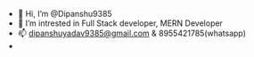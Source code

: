 - 👋 Hi, I’m @Dipanshu9385
- 👀 I’m intrested in Full Stack developer, MERN Developer
- 📫 dipanshuyadav9385@gmail.com & 8955421785(whatsapp)
- 

<!---
Dipanshu9385/ I'm Dipanshu9385(fresher)
I have a good knowledge of HTML , CSS , JavaScript , Git and basic of React JS
currently i am leraning MERN Development.
i am looking a front End intern......
--->
